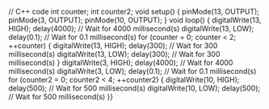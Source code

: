 // C++ code
int counter;
int counter2;
void setup()
{
  pinMode(13, OUTPUT);
  pinMode(3, OUTPUT);
  pinMode(10, OUTPUT);
}
void loop()
{
  digitalWrite(13, HIGH);
  delay(4000); // Wait for 4000 millisecond(s)
  digitalWrite(13, LOW);
  delay(0.1); // Wait for 0.1 millisecond(s)
  for (counter = 0; counter < 2; ++counter) {
    digitalWrite(13, HIGH);
    delay(300); // Wait for 300 millisecond(s)
    digitalWrite(13, LOW);
    delay(300); // Wait for 300 millisecond(s)
  }
  digitalWrite(3, HIGH);
  delay(4000); // Wait for 4000 millisecond(s)
  digitalWrite(3, LOW);
  delay(0.1); // Wait for 0.1 millisecond(s)
  for (counter2 = 0; counter2 < 4; ++counter2) {
    digitalWrite(10, HIGH);
    delay(500); // Wait for 500 millisecond(s)
    digitalWrite(10, LOW);
    delay(500); // Wait for 500 millisecond(s)
  }}
